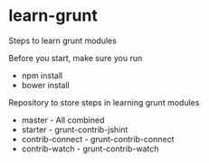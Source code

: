 # learn-grunt
Steps to learn grunt modules

Before you start, make sure you run
- npm install
- bower install

Repository to store steps in learning grunt modules

- master - All combined
- starter - grunt-contrib-jshint
- contrib-connect - grunt-contrib-connect
- contrib-watch - grunt-contrib-watch
